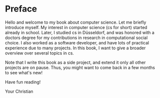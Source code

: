 # Preface

Hello and welcome to my book about computer science.
Let me briefly introduce myself.
My interest in computer science (cs for short) started already in school.
Later, I studied cs in Düsseldorf, and was honored with a doctors degree for my contributions in research in computational social choice.
I also worked as a software developer, and have lots of practical experience due to many projects.
In this book, I want to give a broader overview over several topics in cs.

Note that I write this book as a side project, and extend it only all other projects are on pause.
Thus, you might want to come back in a few months to see what's new!

Have fun reading!

Your Christian